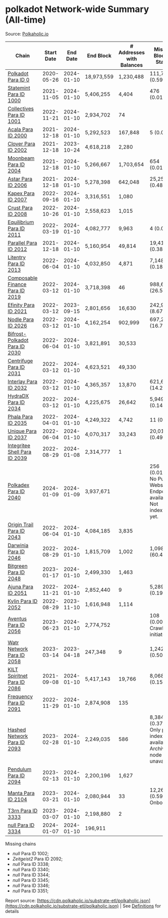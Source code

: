 # polkadot Network-wide Summary (All-time)

Source: [Polkaholic.io](https://polkaholic.io)


| Chain            | Start Date | End Date | End Block | # Addresses with Balances | Missing Blocks / Status |
| ---------------- | ---------- | ---------| --------- | ------------------------- | ----------------------- |
| [Polkadot Para ID 0](/polkadot/0-polkadot) | 2020-05-26 | 2024-01-10 | 18,973,559 |  1,230,488 | 111,785 (0.59%)  |
| [Statemint Para ID 1000](/polkadot/1000-statemint) | 2021-11-05 | 2024-01-10 | 5,406,255 |  4,404 | 476 (0.01%)  |
| [Collectives Para ID 1001](/polkadot/1001-collectives) | 2022-11-21 | 2024-01-10 | 2,934,702 |  74 |    |
| [Acala Para ID 2000](/polkadot/2000-acala) | 2021-12-18 | 2024-01-10 | 5,292,523 |  167,848 | 5 (0.00%)  |
| [Clover Para ID 2002](/polkadot/2002-clover) | 2021-12-18 | 2023-10-24 | 4,618,218 |  2,280 |    |
| [Moonbeam Para ID 2004](/polkadot/2004-moonbeam) | 2021-12-18 | 2024-01-10 | 5,266,667 |  1,703,654 | 654 (0.01%)  |
| [Astar Para ID 2006](/polkadot/2006-astar) | 2021-12-18 | 2024-01-10 | 5,278,398 |  642,048 | 25,257 (0.48%)  |
| [Kapex Para ID 2007](/polkadot/2007-kapex) | 2022-09-16 | 2024-01-10 | 3,316,551 |  1,080 |    |
| [Crust Para ID 2008](/polkadot/2008-crust) | 2022-10-26 | 2024-01-10 | 2,558,623 |  1,015 |    |
| [Equilibrium Para ID 2011](/polkadot/2011-equilibrium) | 2022-03-19 | 2024-01-10 | 4,082,777 |  9,963 | 4 (0.00%)  |
| [Parallel Para ID 2012](/polkadot/2012-parallel) | 2021-12-18 | 2024-01-10 | 5,160,954 |  49,814 | 19,417 (0.38%)  |
| [Litentry Para ID 2013](/polkadot/2013-litentry) | 2022-06-04 | 2024-01-10 | 4,032,850 |  4,871 | 7,148 (0.18%)  |
| [Composable Finance Para ID 2019](/polkadot/2019-composable) | 2022-03-12 | 2024-01-10 | 3,718,398 |  46 | 988,698 (26.59%)  |
| [Efinity Para ID 2021](/polkadot/2021-efinity) | 2022-03-12 | 2023-09-15 | 2,801,656 |  16,630 | 242,949 (8.67%)  |
| [Nodle Para ID 2026](/polkadot/2026-nodle) | 2022-03-12 | 2024-01-10 | 4,162,254 |  902,999 | 697,249 (16.75%)  |
| [Bifrost-Polkadot Para ID 2030](/polkadot/2030-bifrost-dot) | 2022-06-04 | 2024-01-10 | 3,821,891 |  30,533 |    |
| [Centrifuge Para ID 2031](/polkadot/2031-centrifuge) | 2022-03-12 | 2024-01-10 | 4,623,521 |  49,330 |    |
| [Interlay Para ID 2032](/polkadot/2032-interlay) | 2022-03-12 | 2024-01-10 | 4,365,357 |  13,870 | 621,626 (14.24%)  |
| [HydraDX Para ID 2034](/polkadot/2034-hydradx) | 2022-03-12 | 2024-01-10 | 4,225,675 |  26,642 | 5,949 (0.14%)  |
| [Phala Para ID 2035](/polkadot/2035-phala) | 2022-04-01 | 2024-01-10 | 4,249,322 |  4,742 | 11 (0.00%)  |
| [Unique Para ID 2037](/polkadot/2037-unique) | 2022-06-04 | 2024-01-10 | 4,070,317 |  33,243 | 20,019 (0.49%)  |
| [Integritee Shell Para ID 2039](/polkadot/2039-integritee-shell) | 2022-08-29 | 2024-01-08 | 2,314,777 |  1 |    |
| [Polkadex Para ID 2040](/polkadot/2040-polkadex) | 2024-01-09 | 2024-01-09 | 3,937,671 |   | 256 (0.01%) No Public Websocket Endpoint available: Not indexing yet. |
| [Origin Trail Para ID 2043](/polkadot/2043-origintrail) | 2022-06-04 | 2024-01-10 | 4,084,185 |  3,835 |    |
| [Darwinia Para ID 2046](/polkadot/2046-darwinia) | 2022-08-29 | 2024-01-10 | 1,815,709 |  1,002 | 1,098,047 (60.47%)  |
| [Bitgreen Para ID 2048](/polkadot/2048-bitgreen) | 2023-01-17 | 2024-01-10 | 2,499,330 |  1,463 |    |
| [Ajuna Para ID 2051](/polkadot/2051-ajuna) | 2022-11-21 | 2024-01-10 | 2,852,440 |  9 | 5,289 (0.19%)  |
| [Kylin Para ID 2052](/polkadot/2052-kylin) | 2022-08-29 | 2023-11-10 | 1,616,948 |  1,114 |    |
| [Aventus Para ID 2056](/polkadot/2056-aventus) | 2023-06-23 | 2024-01-10 | 2,774,752 |   | 108 (0.00%) Crawling initiated |
| [Watr Network Para ID 2058](/polkadot/2058-watr) | 2023-03-14 | 2023-04-18 | 247,348 |  9 | 1,242 (0.50%)  |
| [KILT Spiritnet Para ID 2086](/polkadot/2086-kilt) | 2021-09-08 | 2024-01-10 | 5,417,143 |  19,766 | 8,068 (0.15%)  |
| [Frequency Para ID 2091](/polkadot/2091-frequency) | 2022-11-29 | 2024-01-10 | 2,874,908 |  135 |    |
| [Hashed Network Para ID 2093](/polkadot/2093-hashed) | 2023-02-28 | 2024-01-10 | 2,249,035 |  586 | 8,384 (0.37%) Only partial index available: Archive node unavailable |
| [Pendulum Para ID 2094](/polkadot/2094-pendulum) | 2023-02-13 | 2024-01-10 | 2,200,196 |  1,627 |    |
| [Manta Para ID 2104](/polkadot/2104-manta) | 2023-03-21 | 2024-01-10 | 2,080,944 |  33 | 12,262 (0.59%) Onboarding |
| [T3rn Para ID 3333](/polkadot/3333-t3rn) | 2023-03-07 | 2024-01-10 | 2,198,880 |  2 |    |
| [null Para ID 3334](/polkadot/3334-polkadot-onboarding-3334) | 2024-01-07 | 2024-01-10 | 196,911 |   |    |

Missing chains


* *null* Para ID 1002; 
* *Zeitgeist2* Para ID 2092; 
* *null* Para ID 3338; 
* *null* Para ID 3340; 
* *null* Para ID 3344; 
* *null* Para ID 3345; 
* *null* Para ID 3346; 
* *null* Para ID 3351; 

Report source: [https://cdn.polkaholic.io/substrate-etl/polkaholic.json](https://cdn.polkaholic.io/substrate-etl/polkaholic.json) | See [Definitions](/DEFINITIONS.md) for details
